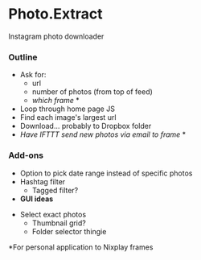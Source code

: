 # Photo.Extract
Instagram photo downloader

### Outline
  * Ask for:
    - url
    - number of photos (from top of feed)
    - *which frame* *
  * Loop through home page JS
  * Find each image's largest url
  * Download... probably to Dropbox folder
  * *Have IFTTT send new photos via email to frame* *
	
### Add-ons
  * Option to pick date range instead of specific photos
  * Hashtag filter
	* Tagged filter?
  * **GUI ideas**
  - Select exact photos
	- Thumbnail grid?
	- Folder selector thingie

*For personal application to Nixplay frames
